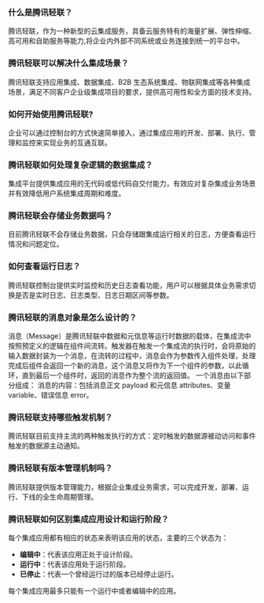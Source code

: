 ﻿### 什么是腾讯轻联？

腾讯轻联，作为一种新型的云集成服务，具备云服务特有的海量扩展、弹性伸缩、高可用和自助服务等能力,将企业内外部不同系统或业务连接到统一的平台中。

### 腾讯轻联可以解决什么集成场景？

腾讯轻联支持应用集成、数据集成、B2B 生态系统集成、物联网集成等各种集成场景，满足不同客户企业级集成项目的要求，提供高可用性和全方面的技术支持。

### 如何开始使用腾讯轻联?

企业可以通过控制台的方式快速简单接入，通过集成应用的开发、部署、执行、管理和监控来实现业务的互通互联。

### 腾讯轻联如何处理复杂逻辑的数据集成？

集成平台提供集成应用的无代码或低代码自交付能力，有效应对复杂集成业务场景并有效降低用户系统集成周期和难度。

###  腾讯轻联会存储业务数据吗？

目前腾讯轻联不会存储业务数据，只会存储跟集成运行相关的日志，方便查看运行情况和问题定位。

### 如何查看运行日志？

腾讯轻联控制台提供实时监控和历史日志查看功能，用户可以根据具体业务需求切换是否是实时日志、日志类型、日志日期区间等参数。

###  腾讯轻联的消息对象是怎么设计的？

消息（Message）是腾讯轻联中数据和元信息等运行时数据的载体，在集成流中按照预定义的逻辑在组件间流转。触发器在触发一个集成流的执行时，会将原始的输入数据封装为一个消息，在流转的过程中，消息会作为参数传入组件处理，处理完成后组件会返回一个新的消息，这个消息又将作为下一个组件的参数，以此循环，直到最后一个组件时，返回的消息作为整个流的返回值。
一个消息由以下部分组成：
消息的内容：包括消息正文 payload 和元信息 attributes、变量 variable、错误信息 error。

### 腾讯轻联支持哪些触发机制？

腾讯轻联目前支持主流的两种触发执行的方式：定时触发的数据源被动访问和事件触发的数据源主动通知。

### 腾讯轻联有版本管理机制吗？

腾讯轻联提供版本管理能力，根据企业集成业务需求，可以完成开发，部署、运行、下线的全生命周期管理。

### 腾讯轻联如何区别集成应用设计和运行阶段？

每个集成应用都有相应的状态来表明该应用的状态，主要的三个状态为：
- **编辑中**：代表该应用正处于设计阶段。
- **运行中**：代表该应用处于运行阶段。
- **已停止**：代表一个曾经运行过的版本已经停止运行。

每个集成应用最多只能有一个运行中或者编辑中的应用。


